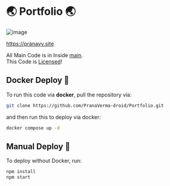 # 🌏 Portfolio 🌏

![image](https://github.com/PranavVerma-droid/Portfolio/assets/73458565/8f1deed6-d801-4ef4-96f6-8bef8fd19153)

https://pranavv.site <br>

All Main Code is in Inside [main](main). <br>
This Code is [Licensed](LICENSE)!


## Docker Deploy 🐋
To run this code via **docker**, pull the repository via:

```bash
git clone https://github.com/PranaVerma-droid/Portfolio.git
```

and then run this to deploy via docker:
```bash
docker compose up -d
```

## Manual Deploy 💪
To deploy without Docker, run:
```bash
npm install
npm start
```



